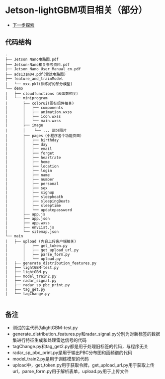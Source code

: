# Jetson-lightGBM项目相关（部分）
* [下一步探索](./GroupMeeting.md)
## 代码结构
```
.
├── Jetson Nano电路图.pdf
├── Jetson-Nano相关参考资料.pdf
├── Jetson_Nano_User_Manual_cn.pdf
├── ads131m04.pdf(雷达电路图)
├── feature_and_trainModel
│   └── xxx.pkl(训练好的部分模型)
└── demo
|   ├── cloudfunctions（云函数相关）
|   └── miniprogram
|       ├── colorui(图标组件相关)
|       │   ├── components
|       │   ├── animation.wxss
|       │   ├── icon.wxss
|       │   └── main.wxss
|       ├── image
|       │    └── ... 部分图片
|       ├── pages（小程序各个功能页面）
|       │   ├── birthday
|       │   ├── day
|       │   ├── email
|       │   ├── forget
|       │   ├── heartrate
|       │   ├── home
|       │   ├── location
|       │   ├── login
|       │   ├── name
|       │   ├── number
|       │   ├── personal
|       │   ├── sex
|       │   ├── signup
|       │   ├── sleepheath
|       │   ├── sleepingBeats
|       │   ├── sleeptime
|       │   └── updatepassword
|       ├── app.js
|       ├── app.json
|       ├── app.wxss
|       ├── envList.js
|       └── sitemap.json
└── main
|   ├── upload (内容上传客户端相关)
|       │   ├── get_token.py
|       │   ├── get_upload_url.py
|       │   ├── parse_form.py
|       │   └── upload.py
|   ├── generate_distribution_features.py
|   ├── lightGBM-test.py
|   ├── lightGBM.py
|   ├── model_train2.py
|   ├── radar_signal.py
|   ├── radar_sp_pbc_print.py
|   ├── tag_get.py
|   └── tagChange.py


```

## 备注
- 测试的主代码为lightGBM-test.py
- generate_distribution_features.py和radar_signal.py分别为对新标签的数据集进行特征生成和处理雷达信号的代码
- tagChange.py和tag_get2.py都是用于处理旧标签的代码，与程序无关
- radar_sp_pbc_print.py是用于输出PBC分布图和画频谱的代码
- model_train2.py是用于训练模型的代码
- upload中，get_token.py用于获取令牌，get_upload_url.py用于获取上传url，parse_form.py用于解析表单，upload.py用于上传文件

